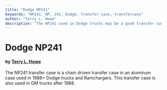 ```yaml
---
title: "Dodge NP241"
keywords: "NP241, NP, 241, Dodge, transfer case, transfercase"
author: "Terry L. Howe"
description: "The NP241 used in Dodge trucks may be a good transfer case to swap into your Jeep vehicle.  Parts from it also might be useful on a Jeep NP231."
---
```


# Dodge NP241

#### by [Terry L. Howe](mailto:txh3202@worldnet.att.net)

The NP241 transfer case is a chain driven transfer case in an
aluminum case used in 1988+ Dodge trucks and Ramchargers.
This transfer case is also used in GM trucks after 1988.